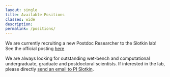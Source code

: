 ```yaml
---
layout: single
title: Available Positions
classes: wide
description:
permalink: /positions/
---
```


We are currently recruiting a new Postdoc Researcher to the Slotkin lab! See the official posting [here](https://www.paycomonline.net/v4/ats/web.php/jobs/ViewJobDetails?job=38397&clientkey=0386834D209CD1EA462A147F53A126FF)

We are always looking for outstanding wet-bench and computational undergraduate, graduate and postdoctoral scientists. If interested in the lab, please directly [send an email to PI Slotkin](mailto:kslotkin@danforthcenter.org).
